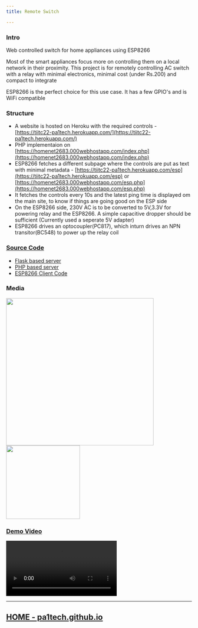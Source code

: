 ```yaml
---
title: Remote Switch

---
```


<head>
  <meta property="twitter:card" content="summary_large_image" />
  <meta property="twitter:title" content="Remote Switch" />
  <meta property="twitter:image" content="https://pa1tech.github.io/remoteSwitch/assets/gg.png" />
  <meta property="twitter:site" content="https://pa1tech.github.io/" /> 
</head>

### Intro
Web controlled switch for home appliances using ESP8266

Most of the smart appliances focus more on controlling them on a local network in their proximity. This project is for remotely controlling AC switch with a relay with minimal electronics, minimal cost (under Rs.200) and compact to integrate

ESP8266 is the perfect choice for this use case. It has a few GPIO's and is WiFi compatible

### Structure
* A website is hosted on Heroku with the required controls - [https://tiitc22-pa1tech.herokuapp.com/](https://tiitc22-pa1tech.herokuapp.com/)
* PHP implementaion on [https://homenet2683.000webhostapp.com/index.php](https://homenet2683.000webhostapp.com/index.php)
* ESP8266 fetches a different subpage where the controls are put as text with minimal metadata - [https://tiitc22-pa1tech.herokuapp.com/esp](https://tiitc22-pa1tech.herokuapp.com/esp) or [https://homenet2683.000webhostapp.com/esp.php](https://homenet2683.000webhostapp.com/esp.php)
* It fetches the controls every 10s and the latest ping time is displayed om the main site, to know if things are going good on the ESP side
* On the ESP8266 side, 230V AC is to be converted to 5V,3.3V for powering relay and the ESP8266. A simple capacitive dropper should be sufficient (Currently used a seperate 5V adapter)
* ESP8266 drives an optocoupler(PC817), which inturn drives an NPN transitor(BC548) to power up the relay coil

### [Source Code](https://github.com/pa1tech/remoteSwitch/)
* [Flask based server](https://github.com/pa1tech/remoteSwitch/tree/main/herokuServer)
* [PHP based server](https://github.com/pa1tech/remoteSwitch/tree/main/phpServer)
* [ESP8266 Client Code](https://github.com/pa1tech/remoteSwitch/tree/main/espClient)

### Media
<img src="https://pa1tech.github.io/remoteSwitch/assets/cir1.jpg" width="400px"/>
<img src="https://pa1tech.github.io/remoteSwitch/assets/cir2.jpg" width="200px"/>

### [Demo Video](https://pa1tech.github.io/remoteSwitch/assets/demo.mp4)
<video controls>
  <source src="https://pa1tech.github.io/remoteSwitch/assets/demo.mp4" type="video/mp4">
</video>


***

## [HOME - pa1tech.github.io](https://pa1tech.github.io/)
